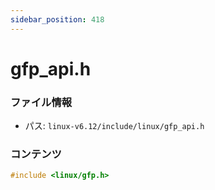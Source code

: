 ```yaml
---
sidebar_position: 418
---
```

# gfp_api.h

### ファイル情報

- パス: `linux-v6.12/include/linux/gfp_api.h`

### コンテンツ

```h
#include <linux/gfp.h>

```
